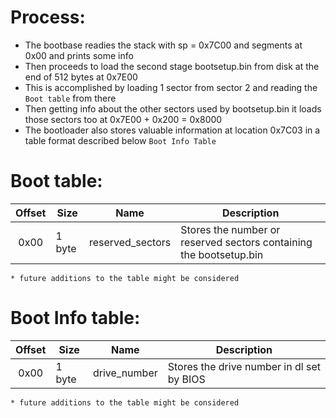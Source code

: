 # Process:
- The bootbase readies the stack with sp = 0x7C00 and segments at 0x00 and prints some info
- Then proceeds to load the second stage bootsetup.bin from disk at the end of 512 bytes at 0x7E00
- This is accomplished by loading 1 sector from sector 2 and reading the `Boot table` from there
- Then getting info about the other sectors used by bootsetup.bin it loads those sectors too at 0x7E00 + 0x200 = 0x8000
- The bootloader also stores valuable information at location 0x7C03
in a table format described below `Boot Info Table`

# Boot table:
|Offset|Size  |Name            |Description|
|:----:|------|:--------------:|-----------|
|0x00  |1 byte|reserved_sectors|Stores the number or reserved sectors containing the bootsetup.bin|

`* future additions to the table might be considered`

# Boot Info table:
|Offset|Size  |Name        |Description|
|:----:|------|:----------:|-----------|
|0x00  |1 byte|drive_number|Stores the drive number in dl set by BIOS

`* future additions to the table might be considered`